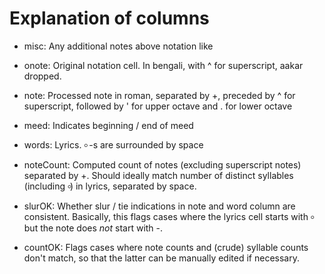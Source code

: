# Explanation of columns

* misc: Any additional notes above notation like

* onote: Original notation cell. In bengali, with ^ for
       superscript, aakar dropped.

* note: Processed note in roman, separated by +, preceded
      by ^ for superscript, followed by ' for upper octave
      and . for lower octave

* meed: Indicates beginning / end of meed

* words: Lyrics. ৹ -s are surrounded by space

* noteCount: Computed count of notes (excluding superscript
           notes) separated by +. Should ideally match number
           of distinct syllables (including ৹) in lyrics,
           separated by space.

* slurOK: Whether slur / tie indications in note and word column
        are consistent. Basically, this flags cases where the
        lyrics cell starts with ৹ but the note does _not_ start
        with -.

* countOK: Flags cases where note counts and (crude) syllable
         counts don't match, so that the latter can be manually
         edited if necessary.

